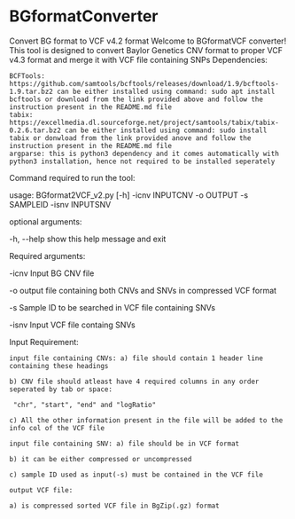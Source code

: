 # BGformatConverter

Convert BG format to VCF v4.2 format Welcome to BGformatVCF converter! This tool is designed to convert Baylor Genetics CNV format to proper VCF v4.3 format and merge it with VCF file containing SNPs Dependencies:

    BCFTools: https://github.com/samtools/bcftools/releases/download/1.9/bcftools-1.9.tar.bz2 can be either installed using command: sudo apt install bcftools or download from the link provided above and follow the instruction present in the README.md file
    tabix: https://excellmedia.dl.sourceforge.net/project/samtools/tabix/tabix-0.2.6.tar.bz2 can be either installed using command: sudo install tabix or donwload from the link provided anove and follow the instruction present in the README.md file
    argparse: this is python3 dependency and it comes automatically with python3 installation, hence not required to be installed seperately

Command required to run the tool:

usage: BGformat2VCF_v2.py [-h] -icnv INPUTCNV -o OUTPUT -s SAMPLEID -isnv INPUTSNV

optional arguments:

  -h, --help            show this help message and exit

Required arguments:

-icnv Input BG CNV file

-o output file containing both CNVs and SNVs in compressed VCF format

-s Sample ID to be searched in VCF file containing SNVs

-isnv Input VCF file containg SNVs

Input Requirement:

    input file containing CNVs: a) file should contain 1 header line containing these headings

    b) CNV file should atleast have 4 required columns in any order seperated by tab or space:

     "chr", "start", "end" and "logRatio"

    c) All the other information present in the file will be added to the info col of the VCF file

    input file containing SNV: a) file should be in VCF format

    b) it can be either compressed or uncompressed

    c) sample ID used as input(-s) must be contained in the VCF file

    output VCF file:

    a) is compressed sorted VCF file in BgZip(.gz) format
